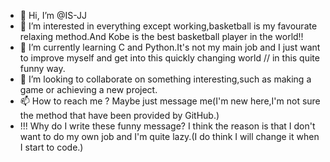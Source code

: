 - 👋 Hi, I’m @IS-JJ
- 👀 I’m interested in everything except working,basketball is my favourate relaxing method.And Kobe is the best basketball player in the world!!
- 🌱 I’m currently learning C and Python.It's not my main job and I just want to improve myself and get into this quickly changing world //
     in this quite funny way.
- 💞️ I’m looking to collaborate on something interesting,such as making a game or achieving a new project. 
- 📫 How to reach me ? Maybe just message me(I'm new here,I'm not sure the method that have been provided by GitHub.)
- !!! Why do I write these funny message? I think the reason is that I don't want to do my own job and I'm quite lazy.(I do think I will change it when I start to code.)

<!---
IS-JJ/IS-JJ is a ✨ special ✨ repository because its `README.md` (this file) appears on your GitHub profile.
You can click the Preview link to take a look at your changes.
--->

